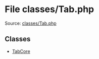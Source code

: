 File classes/Tab.php
=========

Source: [classes/Tab.php](https://github.com/PrestaShop/PrestaShop/blob/1.6.1.3/classes/Tab.php)


Classes
-------

* [TabCore](class.TabCore.md)

